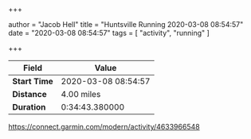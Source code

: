 +++

author = "Jacob Hell"
title = "Huntsville Running 2020-03-08 08:54:57"
date = "2020-03-08 08:54:57"
tags = [
    "activity", "running"
]

+++

<!--more-->

|Field  |Value  |
|--- | --- |
|**Start Time**|2020-03-08 08:54:57|
|**Distance**|4.00 miles|
|**Duration**|0:34:43.380000|

https://connect.garmin.com/modern/activity/4633966548